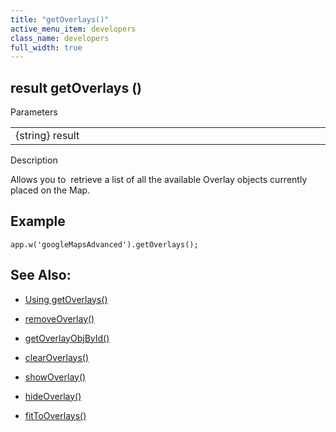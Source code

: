 ```yaml
---
title: "getOverlays()"
active_menu_item: developers
class_name: developers
full_width: true
---
```



## result getOverlays ()

Parameters

<table>
<tr>
<td width="169">
{string} result

</td>
<td width="17">
</td>
<td width="694">
</td>
</tr>
</table>

Description

Allows you to  retrieve a list of all the available Overlay objects currently placed on the Map.

## Example

    app.w('googleMapsAdvanced').getOverlays();
   

## See Also:

 - [Using getOverlays()](../../../../product-guide/advanced-important-widgets/google-v3-maps-widget/working-with-overlays/using-getoverlays)

 - [removeOverlay()](removeoverlay)

 - [getOverlayObjById()](getoverlayobjbyidid)

 - [clearOverlays()](clearoverlays)

 - [showOverlay()](showoverlayid)

 - [hideOverlay()](hideoverlay)

 - [fitToOverlays()](fittooverlays)

